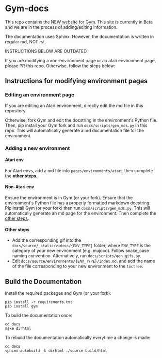 # Gym-docs

This repo contains the [NEW website](http://www.gymlibrary.ml) for [Gym](https://github.com/openai/gym). This site is currently in Beta and we are in the process of adding/editing information. 


The documentation uses Sphinx. However, the documentation is written in regular md, NOT rst.

INSTRUCTIONS BELOW ARE OUTDATED

If you are modifying a non-environment page or an atari environment page, please PR this repo. Otherwise, follow the steps below:

## Instructions for modifying environment pages

### Editing an environment page

If you are editing an Atari environment, directly edit the md file in this repository. 

Otherwise, fork Gym and edit the docstring in the environment's Python file. Then, pip install your Gym fork and run `docs/scripts/gen_mds.py` in this repo. This will automatically generate a md documentation file for the environment.

### Adding a new environment

#### Atari env

For Atari envs, add a md file into `pages/environments/atari` then complete the **other steps**.

#### Non-Atari env

Ensure the environment is in Gym (or your fork). Ensure that the environment's Python file has a properly formatted markdown docstring. Pip install Gym (or your fork) then run `docs/scripts/gen_mds.py`. This will automatically generate an md page for the environment. Then complete the [other steps](#other-steps).

#### Other steps

- Add the corresponding gif into the `docs/source/_static/videos/{ENV_TYPE}` folder, where `ENV_TYPE` is the category of your new environment (e.g. mujoco). Follow snake_case naming convention. Alternatively, run `docs/scripts/gen_gifs.py`.
- Edit `docs/source/environments/{ENV_TYPE}/index.md`, and add the name of the file corresponding to your new environment to the `toctree`.

## Build the Documentation

Install the required packages and Gym (or your fork):

```
pip install -r requirements.txt
pip install gym
```

To build the documentation once:

```
cd docs
make dirhtml
```

To rebuild the documentation automatically everytime a change is made:

```
cd docs
sphinx-autobuild -b dirhtml ./source build/html
```
